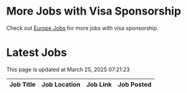 # More Jobs with Visa Sponsorship

Check out [Europe Jobs](https://github.com/sureshparimi/europejobs#latest-jobs) for more jobs with visa sponsorship.

# Latest Jobs

This page is updated at March 25, 2025 07:21:23

| Job Title | Job Location | Job Link | Job Posted |
| --- | --- | --- | --- |
